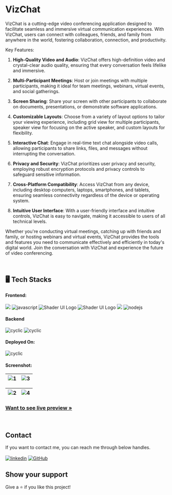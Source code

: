 <h1 align="">VizChat</h1>

VizChat is a cutting-edge video conferencing application designed to facilitate seamless and immersive virtual communication experiences. With VizChat, users can connect with colleagues, friends, and family from anywhere in the world, fostering collaboration, connection, and productivity.


Key Features:

1. **High-Quality Video and Audio**: VizChat offers high-definition video and crystal-clear audio quality, ensuring that every conversation feels lifelike and immersive.

2. **Multi-Participant Meetings**: Host or join meetings with multiple participants, making it ideal for team meetings, webinars, virtual events, and social gatherings.

3. **Screen Sharing**: Share your screen with other participants to collaborate on documents, presentations, or demonstrate software applications.

4. **Customizable Layouts**: Choose from a variety of layout options to tailor your viewing experience, including grid view for multiple participants, speaker view for focusing on the active speaker, and custom layouts for flexibility.

5. **Interactive Chat**: Engage in real-time text chat alongside video calls, allowing participants to share links, files, and messages without interrupting the conversation.

6. **Privacy and Security**: VizChat prioritizes user privacy and security, employing robust encryption protocols and privacy controls to safeguard sensitive information.

7. **Cross-Platform Compatibility**: Access VizChat from any device, including desktop computers, laptops, smartphones, and tablets, ensuring seamless connectivity regardless of the device or operating system.

8. **Intuitive User Interface**: With a user-friendly interface and intuitive controls, VizChat is easy to navigate, making it accessible to users of all technical levels.

Whether you're conducting virtual meetings, catching up with friends and family, or hosting webinars and virtual events, VizChat provides the tools and features you need to communicate effectively and efficiently in today's digital world. Join the conversation with VizChat and experience the future of video conferencing.

   
<br />

<h2 align="">🖥️ Tech Stacks</h2>

<h4 align="">Frontend:</h4>

<p align="">
   <img src="https://img.shields.io/badge/Next.js-000?logo=nextdotjs&logoColor=fff&style=for-the-badge" >
  <img src="https://img.shields.io/badge/TypeScript-3178C6?logo=typescript&logoColor=fff&style=for-the-badge" alt="javascript" />
  <img src="https://img.shields.io/badge/shadcn%2Fui-000?logo=shadcnui&logoColor=fff&style=for-the-badge" alt="Shader UI Logo"/>
  <img src="https://img.shields.io/badge/HTML5-E34F26?logo=html5&logoColor=fff&style=for-the-badge" alt="Shader UI Logo"/>
  <img src = "https://img.shields.io/badge/-CSS3-1572B6?style=for-the-badge&logo=css3&logoColor=white">
  <img src="https://img.shields.io/badge/Tailwind_CSS-27374D?style=for-the-badge&logo=tailwind-css&" alt="nodejs" />
 
</p>

<h4 align="">Backend</h4>

<p align="">
 
   <img src="https://img.shields.io/badge/stream-blue?logo=streamlit&logoColor=fff&style=for-the-badge" alt="cyclic" />
   <img src="https://img.shields.io/badge/Clerk-6C47FF?logo=clerk&logoColor=fff&style=for-the-badge" alt="cyclic" />
</p>

<h4 align="">Deployed On:</h4>

<p align="">
  <img src="https://img.shields.io/badge/Vercel-000000?style=for-the-badge&logo=vercel&logoColor=white" alt="cyclic" />
</p>

<h4 align="">Screenshot:</h4>

![1](https://github.com/gurrudev/viz-chat/assets/80522156/55c580e0-89ed-4b06-9710-9988ab1651d6) | ![3](https://github.com/gurrudev/viz-chat/assets/80522156/dee7d4b9-9cb7-4e95-bb2f-31e1f1bb9646) |
| :---: | :---: | 

![2](https://github.com/gurrudev/viz-chat/assets/80522156/09775afd-6f8d-4e91-8c3d-f1c931db8d48) | ![4](https://github.com/gurrudev/viz-chat/assets/80522156/db00cd5c-b1cd-49bd-ad20-9ddc49848405) |
| :---: | :---: | 

<h3 align=""><a href="https://vizchat.vercel.app/"><strong>Want to see live preview »</strong></a></h3>

<br />

## Contact

If you want to contact me, you can reach me through below handles. <br /><br />
[![linkedin](https://img.shields.io/badge/Ashutosh_Pawar-0077B5?style=for-the-badge&logo=linkedin&logoColor=white)](https://www.linkedin.com/in/gurrudev/)
[![GitHub](https://img.shields.io/badge/gurrudev-27374D?style=for-the-badge&logo=Github&logoColor=white)](https://github.com/gurrudev)


## Show your support

Give a ⭐️ if you like this project!

